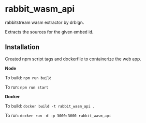 # rabbit_wasm_api

rabbitstream wasm extractor by drblgn.

  

Extracts the sources for the given embed id.

  

## Installation

Created npm script tags and dockerfile to containerize the web app.

  

**Node**

To build: `npm run build`

To run: `npm run start`

**Docker**

To build: `docker build -t rabbit_wasm_api .`

To run: `docker run -d -p 3000:3000 rabbit_wasm_api`
